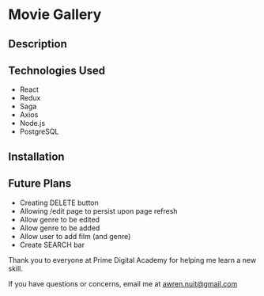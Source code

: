 # Movie Gallery

## Description


## Technologies Used
- React
- Redux
- Saga
- Axios
- Node.js
- PostgreSQL

## Installation

## Future Plans
- Creating DELETE button
- Allowing /edit page to persist upon page refresh
- Allow genre to be edited
- Allow genre to be added
- Allow user to add film (and genre)
- Create SEARCH bar

Thank you to everyone at Prime Digital Academy for helping me learn a new skill.

If you have questions or concerns, email me at awren.nuit@gmail.com